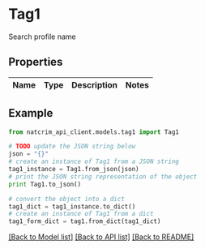 # Tag1

Search profile name

## Properties
Name | Type | Description | Notes
------------ | ------------- | ------------- | -------------

## Example

```python
from natcrim_api_client.models.tag1 import Tag1

# TODO update the JSON string below
json = "{}"
# create an instance of Tag1 from a JSON string
tag1_instance = Tag1.from_json(json)
# print the JSON string representation of the object
print Tag1.to_json()

# convert the object into a dict
tag1_dict = tag1_instance.to_dict()
# create an instance of Tag1 from a dict
tag1_form_dict = tag1.from_dict(tag1_dict)
```
[[Back to Model list]](../README.md#documentation-for-models) [[Back to API list]](../README.md#documentation-for-api-endpoints) [[Back to README]](../README.md)



